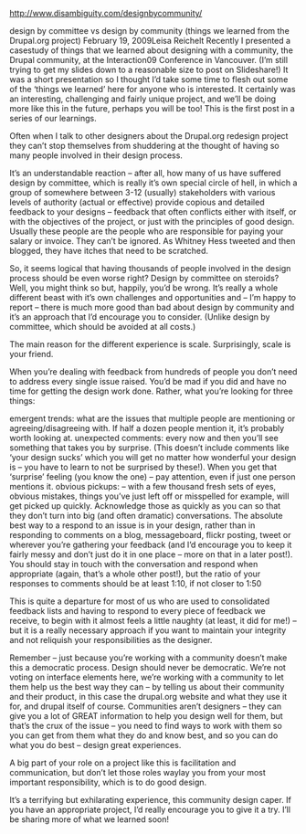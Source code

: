 http://www.disambiguity.com/designbycommunity/

design by committee vs design by community (things we learned from the Drupal.org project)
February 19, 2009Leisa Reichelt
Recently I presented a casestudy of things that we learned about designing with a community, the Drupal community, at the Interaction09 Conference in Vancouver. (I’m still trying to get my slides down to a reasonable size to post on Slideshare!) It was a short presentation so I thought I’d take some time to flesh out some of the ‘things we learned’ here for anyone who is interested. It certainly was an interesting, challenging and fairly unique project, and we’ll be doing more like this in the future, perhaps you will be too! This is the first post in a series of our learnings.

Often when I talk to other designers about the Drupal.org redesign project they can’t stop themselves from shuddering at the thought of having so many people involved in their design process.

It’s an understandable reaction – after all, how many of us have suffered design by committee, which is really it’s own special circle of hell, in which a group of somewhere between 3-12 (usually) stakeholders with various levels of authority (actual or effective) provide copious and detailed feedback to your designs – feedback that often conflicts either with itself, or with the objectives of the project, or just with the principles of good design. Usually these people are the people who are responsible for paying your salary or invoice. They can’t be ignored. As Whitney Hess tweeted and then blogged, they have itches that need to be scratched.

So, it seems logical that having thousands of people involved in the design process should be even worse right? Design by committee on steroids? Well, you might think so but, happily, you’d be wrong. It’s really a whole different beast with it’s own challenges and opportunities and – I’m happy to report – there is much more good than bad about design by community and it’s an approach that I’d encourage you to consider. (Unlike design by committee, which should be avoided at all costs.)

The main reason for the different experience is scale. Surprisingly, scale is your friend.

When you’re dealing with feedback from hundreds of people you don’t need to address every single issue raised. You’d be mad if you did and have no time for getting the design work done. Rather, what you’re looking for three things:

emergent trends: what are the issues that multiple people are mentioning or agreeing/disagreeing with. If half a dozen people mention it, it’s probably worth looking at.
unexpected comments: every now and then you’ll see something that takes you by surprise. (This doesn’t include comments like ‘your design sucks’ which you will get no matter how wonderful your design is – you have to learn to not be surprised by these!). When you get that ‘surprise’ feeling (you know the one) – pay attention, even if just one person mentions it.
obvious pickups: – with a few thousand fresh sets of eyes, obvious mistakes, things you’ve just left off or misspelled for example, will get picked up quickly. Acknowledge those as quickly as you can so that they don’t turn into big (and often dramatic) conversations.
The absolute best way to a respond to an issue is in your design, rather than in responding to comments on a blog, messageboard, flickr posting, tweet or wherever you’re gathering your feedback (and I’d encourage you to keep it fairly messy and don’t just do it in one place – more on that in a later post!). You should stay in touch with the conversation and respond when appropriate (again, that’s a whole other post!), but the ratio of your responses to comments should be at least 1:10, if not closer to 1:50

This is quite a departure for most of us who are used to consolidated feedback lists and having to respond to every piece of feedback we receive, to begin with it almost feels a little naughty (at least, it did for me!) – but it is a really necessary approach if you want to maintain your integrity and not reliquish your responsibilities as the designer.

Remember – just because you’re working with a community doesn’t make this a democratic process. Design should never be democratic. We’re not voting on interface elements here, we’re working with a community to let them help us the best way they can – by telling us about their community and their product, in this case the drupal.org website and what they use it for, and drupal itself of course. Communities aren’t designers – they can give you a lot of GREAT information to help you design well for them, but that’s the crux of the issue – you need to find ways to work with them so you can get from them what they do and know best, and so you can do what you do best – design great experiences.

A big part of your role on a project like this is facilitation and communication, but don’t let those roles waylay you from your most important responsibility, which is to do good design.

It’s a terrifying but exhilarating experience, this community design caper. If you have an appropriate project, I’d really encourage you to give it a try. I’ll be sharing more of what we learned soon!